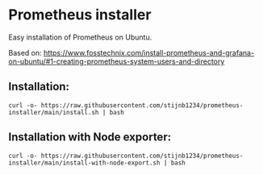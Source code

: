# Prometheus installer
Easy installation of Prometheus on Ubuntu.

Based on: https://www.fosstechnix.com/install-prometheus-and-grafana-on-ubuntu/#1-creating-prometheus-system-users-and-directory

## Installation:

```
curl -o- https://raw.githubusercontent.com/stijnb1234/prometheus-installer/main/install.sh | bash
```

## Installation with Node exporter:

```
curl -o- https://raw.githubusercontent.com/stijnb1234/prometheus-installer/main/install-with-node-export.sh | bash
```
